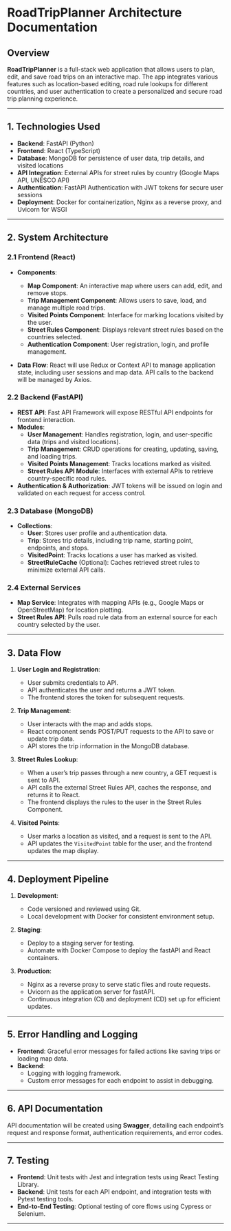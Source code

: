 # RoadTripPlanner Architecture Documentation

## Overview

**RoadTripPlanner** is a full-stack web application that allows users to plan, edit, and save road trips on an interactive map. The app integrates various features such as location-based editing, road rule lookups for different countries, and user authentication to create a personalized and secure road trip planning experience.

---

## 1. Technologies Used

- **Backend**: FastAPI (Python)
- **Frontend**: React (TypeScript)
- **Database**: MongoDB for persistence of user data, trip details, and visited locations
- **API Integration**: External APIs for street rules by country (Google Maps API, UNESCO API)
- **Authentication**: FastAPI Authentication with JWT tokens for secure user sessions
- **Deployment**: Docker for containerization, Nginx as a reverse proxy, and Uvicorn for WSGI

---

## 2. System Architecture

### 2.1 Frontend (React)

- **Components**:

  - **Map Component**: An interactive map where users can add, edit, and remove stops.
  - **Trip Management Component**: Allows users to save, load, and manage multiple road trips.
  - **Visited Points Component**: Interface for marking locations visited by the user.
  - **Street Rules Component**: Displays relevant street rules based on the countries selected.
  - **Authentication Component**: User registration, login, and profile management.

- **Data Flow**: React will use Redux or Context API to manage application state, including user sessions and map data. API calls to the backend will be managed by Axios.

### 2.2 Backend (FastAPI)

- **REST API**: Fast API Framework will expose RESTful API endpoints for frontend interaction.
- **Modules**:
  - **User Management**: Handles registration, login, and user-specific data (trips and visited locations).
  - **Trip Management**: CRUD operations for creating, updating, saving, and loading trips.
  - **Visited Points Management**: Tracks locations marked as visited.
  - **Street Rules API Module**: Interfaces with external APIs to retrieve country-specific road rules.
- **Authentication & Authorization**: JWT tokens will be issued on login and validated on each request for access control.

### 2.3 Database (MongoDB)

- **Collections**:
  - **User**: Stores user profile and authentication data.
  - **Trip**: Stores trip details, including trip name, starting point, endpoints, and stops.
  - **VisitedPoint**: Tracks locations a user has marked as visited.
  - **StreetRuleCache** (Optional): Caches retrieved street rules to minimize external API calls.

### 2.4 External Services

- **Map Service**: Integrates with mapping APIs (e.g., Google Maps or OpenStreetMap) for location plotting.
- **Street Rules API**: Pulls road rule data from an external source for each country selected by the user.

---

## 3. Data Flow

1. **User Login and Registration**:

   - User submits credentials to API.
   - API authenticates the user and returns a JWT token.
   - The frontend stores the token for subsequent requests.

2. **Trip Management**:

   - User interacts with the map and adds stops.
   - React component sends POST/PUT requests to the API to save or update trip data.
   - API stores the trip information in the MongoDB database.

3. **Street Rules Lookup**:

   - When a user’s trip passes through a new country, a GET request is sent to API.
   - API calls the external Street Rules API, caches the response, and returns it to React.
   - The frontend displays the rules to the user in the Street Rules Component.

4. **Visited Points**:
   - User marks a location as visited, and a request is sent to the API.
   - API updates the `VisitedPoint` table for the user, and the frontend updates the map display.

---

## 4. Deployment Pipeline

1. **Development**:

   - Code versioned and reviewed using Git.
   - Local development with Docker for consistent environment setup.

2. **Staging**:

   - Deploy to a staging server for testing.
   - Automate with Docker Compose to deploy the fastAPI and React containers.

3. **Production**:
   - Nginx as a reverse proxy to serve static files and route requests.
   - Uvicorn as the application server for fastAPI.
   - Continuous integration (CI) and deployment (CD) set up for efficient updates.

---

## 5. Error Handling and Logging

- **Frontend**: Graceful error messages for failed actions like saving trips or loading map data.
- **Backend**:
  - Logging with logging framework.
  - Custom error messages for each endpoint to assist in debugging.

---

## 6. API Documentation

API documentation will be created using **Swagger**, detailing each endpoint’s request and response format, authentication requirements, and error codes.

---

## 7. Testing

- **Frontend**: Unit tests with Jest and integration tests using React Testing Library.
- **Backend**: Unit tests for each API endpoint, and integration tests with Pytest testing tools.
- **End-to-End Testing**: Optional testing of core flows using Cypress or Selenium.

---
